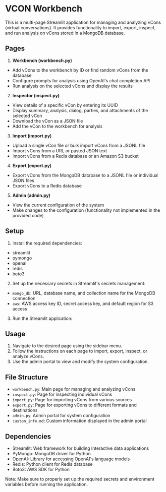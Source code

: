 # VCON Workbench

This is a multi-page Streamlit application for managing and analyzing vCons (virtual conversations). It provides functionality to import, export, inspect, and run analysis on vCons stored in a MongoDB database.

## Pages

1. **Workbench (workbench.py)**
  - Add vCons to the workbench by ID or find random vCons from the database
  - Configure prompts for analysis using OpenAI's chat completion API
  - Run analysis on the selected vCons and display the results

2. **Inspector (inspect.py)**
  - View details of a specific vCon by entering its UUID
  - Display summary, analysis, dialog, parties, and attachments of the selected vCon
  - Download the vCon as a JSON file
  - Add the vCon to the workbench for analysis

3. **Import (import.py)**
  - Upload a single vCon file or bulk import vCons from a JSONL file
  - Import vCons from a URL or pasted JSON text
  - Import vCons from a Redis database or an Amazon S3 bucket

4. **Export (export.py)**
  - Export vCons from the MongoDB database to a JSONL file or individual JSON files
  - Export vCons to a Redis database

5. **Admin (admin.py)**
  - View the current configuration of the system
  - Make changes to the configuration (functionality not implemented in the provided code)

## Setup

1. Install the required dependencies:
  - streamlit
  - pymongo
  - openai
  - redis
  - boto3

2. Set up the necessary secrets in Streamlit's secrets management:
  - `mongo_db`: URL, database name, and collection name for the MongoDB connection
  - `aws`: AWS access key ID, secret access key, and default region for S3 access

3. Run the Streamlit application:

## Usage

1. Navigate to the desired page using the sidebar menu.
2. Follow the instructions on each page to import, export, inspect, or analyze vCons.
3. Use the admin portal to view and modify the system configuration.

## File Structure

- `workbench.py`: Main page for managing and analyzing vCons
- `inspect.py`: Page for inspecting individual vCons
- `import.py`: Page for importing vCons from various sources
- `export.py`: Page for exporting vCons to different formats and destinations
- `admin.py`: Admin portal for system configuration
- `custom_info.md`: Custom information displayed in the admin portal

## Dependencies

- Streamlit: Web framework for building interactive data applications
- PyMongo: MongoDB driver for Python
- OpenAI: Library for accessing OpenAI's language models
- Redis: Python client for Redis database
- Boto3: AWS SDK for Python

Note: Make sure to properly set up the required secrets and environment variables before running the application.
